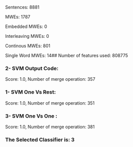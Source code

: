 Sentences: 8881

MWEs: 1787

Embedded MWEs: 0

Interleaving MWEs: 0

Continous MWEs: 801

Single Word MWEs: 14## Number of features used: 808775

### 2- SVM Output Code: 
Score: 1.0, Number of merge operation: 357
### 1- SVM One Vs Rest: 
Score: 1.0, Number of merge operation: 351
### 3- SVM One Vs One : 
Score: 1.0, Number of merge operation: 381
### The Selected Classifier is: 3
